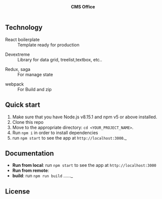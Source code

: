 <div align="center"><strong>CMS Office</strong></div>
<br />
<div align="center">
</div>

<div align="center">
</div>

## Technology

<dl>
  <dt> React boilerplate</dt>
  <dd>Template ready for production</dd>
</dl>
 <dl>
  <dt> Devextreme</dt>
  <dd>Library for data grid, treelist,textbox, etc..</dd>
</dl>
 <dl>
  <dt> Redux, saga</dt>
  <dd>For manage state</dd>
</dl>
 <dl>
  <dt> webpack</dt>
  <dd>For Build and zip</dd>
</dl>

## Quick start

1.  Make sure that you have Node.js v8.15.1 and npm v5 or above installed.
2.  Clone this repo
3.  Move to the appropriate directory: `cd <YOUR_PROJECT_NAME>`.<br />
4.  Run `npm i` in order to install dependencies<br />
5.  run `npm start` to see the app at `http://localhost:3000`._

## Documentation

- **Run from local**:
  run `npm start` to see the app at `http://localhost:3000`
- **Run from remote**:
- **build**:
  run `npm run build`
  ......_

## License

